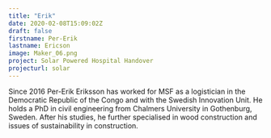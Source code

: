 ```yaml
---
title: "Erik"
date: 2020-02-08T15:09:02Z
draft: false
firstname: Per-Erik
lastname: Ericson
image: Maker_06.png
project: Solar Powered Hospital Handover
projecturl: solar
---  
```


Since 2016 Per-Erik Eriksson has worked for MSF as a logistician in the Democratic Republic of the Congo and with the Swedish Innovation Unit. He holds a PhD in civil engineering from Chalmers University in Gothenburg, Sweden. After his studies, he further specialised in wood construction and issues of sustainability in construction.